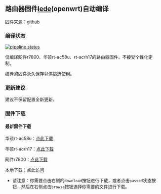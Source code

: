 ## 路由器固件[lede](https://github.com/coolsnowwolf/lede)(openwrt)自动编译
固件来源：[github](https://github.com/coolsnowwolf/lede)

### 编译状态
[![pipeline status](http://dev.qyh.name:800/shihuang/routerbuild/badges/master/pipeline.svg)](http://dev.qyh.name:800/shihuang/routerbuild/commits/master)

仅编译网件r7800、华硕rt-ac58u、rt-acrh17的路由器固件，不接受个性化定制。

编译的固件永久保存以供挑选使用。

### 更新建议
建议不保留配置全新更新。

### 固件下载

#### 最新固件下载

华硕rt-ac58u：[点此下载](http://dev.qyh.name:800/shihuang/routerbuild/-/jobs/artifacts/master/download?job=job_ac58u)

华硕rt-acrh17：[点此下载](http://dev.qyh.name:800/shihuang/routerbuild/-/jobs/artifacts/master/download?job=job_acrh17)

网件r7800：[点此下载](http://dev.qyh.name:800/shihuang/routerbuild/-/jobs/artifacts/master/download?job=job_r7800)

本地下载：[点此访问](http://dev.qyh.name:800/shihuang/routerbuild/pipelines)
- 请注意：你需要点击右侧的`download`按钮进行下载，或者点击`passed`状态按钮，然后在右侧点击`browse`按钮选择你需要的文件进行下载。
